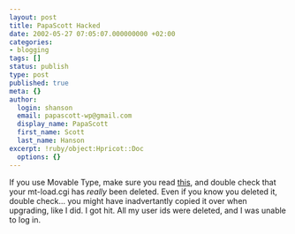 ```yaml
---
layout: post
title: PapaScott Hacked
date: 2002-05-27 07:05:07.000000000 +02:00
categories:
- blogging
tags: []
status: publish
type: post
published: true
meta: {}
author:
  login: shanson
  email: papascott-wp@gmail.com
  display_name: PapaScott
  first_name: Scott
  last_name: Hanson
excerpt: !ruby/object:Hpricot::Doc
  options: {}
---
```

<p>If you use Movable Type, make sure you read <a href="http://www.movabletype.org/news/2002_05_26.shtml#000297">this</a>, and double check that your mt-load.cgi has <i>really</i> been deleted. Even if you know you deleted it, double check... you might have inadvertantly copied it over when upgrading, like I did. I got hit. All my user ids were deleted, and I was unable to log in.</p>
